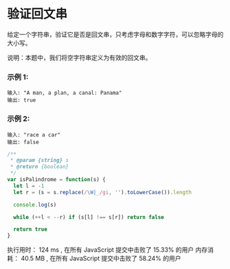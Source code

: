 # 验证回文串

给定一个字符串，验证它是否是回文串，只考虑字母和数字字符，可以忽略字母的大小写。

说明：本题中，我们将空字符串定义为有效的回文串。

### 示例 1:

```
输入: "A man, a plan, a canal: Panama"
输出: true
```

### 示例 2:

```
输入: "race a car"
输出: false
```

```js
/**
 * @param {string} s
 * @return {boolean}
 */
var isPalindrome = function(s) {
  let l = -1
  let r = (s = s.replace(/\W|_/gi, '').toLowerCase()).length

  console.log(s)

  while (++l < --r) if (s[l] !== s[r]) return false

  return true
}
```

执行用时：
124 ms
, 在所有 JavaScript 提交中击败了
15.33%
的用户
内存消耗：
40.5 MB
, 在所有 JavaScript 提交中击败了
58.24%
的用户
